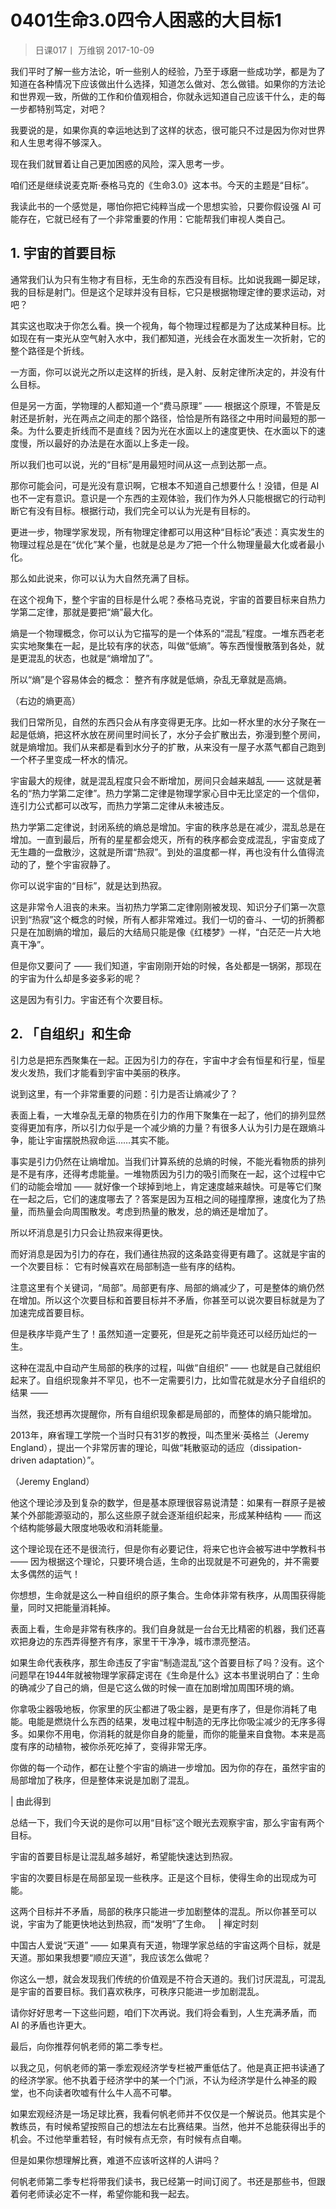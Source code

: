 # 0401生命3.0四令人困惑的大目标1
> 日课017丨
万维钢
2017-10-09

我们平时了解一些方法论，听一些别人的经验，乃至于琢磨一些成功学，都是为了知道在各种情况下应该做出什么选择，知道怎么做对、怎么做错。如果你的方法论和世界观一致，所做的工作和价值观相合，你就永远知道自己应该干什么，走的每一步都特别笃定，对吧？

我要说的是，如果你真的幸运地达到了这样的状态，很可能只不过是因为你对世界和人生思考得不够深入。

现在我们就冒着让自己更加困惑的风险，深入思考一步。

咱们还是继续说麦克斯·泰格马克的《生命3.0》这本书。今天的主题是“目标”。

我读此书的一个感觉是，哪怕你把它纯粹当成一个思想实验，只要你假设强 AI 可能存在，它就已经有了一个非常重要的作用：它能帮我们审视人类自己。 

## 1. 宇宙的首要目标
通常我们认为只有生物才有目标，无生命的东西没有目标。比如说我踢一脚足球，我的目标是射门。但是这个足球并没有目标，它只是根据物理定律的要求运动，对吧？

其实这也取决于你怎么看。换一个视角，每个物理过程都是为了达成某种目标。比如现在有一束光从空气射入水中，我们都知道，光线会在水面发生一次折射，它的整个路径是个折线。 

一方面，你可以说光之所以走这样的折线，是入射、反射定律所决定的，并没有什么目标。

但是另一方面，学物理的人都知道一个“费马原理” —— 根据这个原理，不管是反射还是折射，光在两点之间走的那个路径，恰恰是所有路径之中用时间最短的那一条。为什么要走折线而不是直线？因为光在水面以上的速度更快、在水面以下的速度慢，所以最好的办法是在水面以上多走一段。 

所以我们也可以说，光的“目标”是用最短时间从这一点到达那一点。

那你可能会问，可是光没有意识啊，它根本不知道自己想要什么！没错，但是 AI 也不一定有意识。意识是一个东西的主观体验，我们作为外人只能根据它的行动判断它有没有目标。根据行动，我们完全可以认为光是有目标的。

更进一步，物理学家发现，所有物理定律都可以用这种“目标论”表述：真实发生的物理过程总是在“优化”某个量，也就是总是*为了*把一个什么物理量最大化或者最小化。

那么如此说来，你可以认为大自然充满了目标。

在这个视角下，整个宇宙的目标是什么呢？泰格马克说，宇宙的首要目标来自热力学第二定律，那就是要把“熵”最大化。

熵是一个物理概念，你可以认为它描写的是一个体系的“混乱”程度。一堆东西老老实实地聚集在一起，是比较有序的状态，叫做“低熵”。等东西慢慢散落到各处，就是更混乱的状态，也就是“熵增加了”。 

所以“熵”是个容易体会的概念： 整齐有序就是低熵，杂乱无章就是高熵。

（右边的熵更高）

我们日常所见，自然的东西只会从有序变得更无序。比如一杯水里的水分子聚在一起是低熵，把这杯水放在房间里时间长了，水分子会扩散出去，弥漫到整个房间，就是熵增加。我们从来都是看到水分子的扩散，从来没有一屋子水蒸气都自己跑到一个杯子里变成一杯水的情况。

宇宙最大的规律，就是混乱程度只会不断增加，房间只会越来越乱 —— 这就是著名的“热力学第二定律”。热力学第二定律是物理学家心目中无比坚定的一个信仰，连引力公式都可以改写，而热力学第二定律从未被违反。

热力学第二定律说，封闭系统的熵总是增加。宇宙的秩序总是在减少，混乱总是在增加。一直到最后，所有的星星都会熄灭，所有的秩序都会变成混乱，宇宙变成了无生趣的一盘散沙，这就是所谓“热寂”。到处的温度都一样，再也没有什么值得流动的了，整个宇宙寂静了。

你可以说宇宙的“目标”，就是达到热寂。

这是非常令人沮丧的未来。当初热力学第二定律刚刚被发现、知识分子们第一次意识到“热寂”这个概念的时候，所有人都非常难过。我们一切的奋斗、一切的折腾都只是在加剧熵的增加，最后的大结局只能是像《红楼梦》一样，“白茫茫一片大地真干净”。

但是你又要问了 —— 我们知道，宇宙刚刚开始的时候，各处都是一锅粥，那现在的宇宙为什么却是多姿多彩的呢？

这是因为有引力。宇宙还有个次要目标。 

## 2. 「自组织」和生命
引力总是把东西聚集在一起。正因为引力的存在，宇宙中才会有恒星和行星，恒星发火发热，我们才能看到宇宙中美丽的秩序。

说到这里，有一个非常重要的问题：引力是否让熵减少了？

表面上看，一大堆杂乱无章的物质在引力的作用下聚集在一起了，他们的排列显然变得更加有序，所以引力似乎是一个减少熵的力量？有很多人认为引力是在跟熵斗争，能让宇宙摆脱热寂命运……其实不能。

事实是引力仍然在让熵增加。当我们计算系统的总熵的时候，不能光看物质的排列是不是有序，还得考虑能量。一堆物质因为引力的吸引而聚在一起，这个过程中它们的动能会增加 —— 就好像一个球掉到地上，肯定速度越来越快。可是等它们聚在一起之后，它们的速度哪去了？答案是因为互相之间的碰撞摩擦，速度化为了热量，而热量会向周围散发。考虑到热量的散发，总的熵还是增加了。

所以坏消息是引力只会让热寂来得更快。

而好消息是因为引力的存在，我们通往热寂的这条路变得更有趣了。这就是宇宙的一个次要目标： 它有时候喜欢在局部制造一些有序的结构。 

注意这里有个关键词，“局部”。局部更有序、局部的熵减少了，可是整体的熵仍然在增加。所以这个次要目标和首要目标并不矛盾，你甚至可以说次要目标就是为了加速完成首要目标。

但是秩序毕竟产生了！虽然知道一定要死，但是死之前毕竟还可以经历灿烂的一生。

这种在混乱中自动产生局部的秩序的过程，叫做“自组织” —— 也就是自己就组织起来了。自组织现象并不罕见，也不一定需要引力，比如雪花就是水分子自组织的结果 ——  

当然，我还想再次提醒你，所有自组织现象都是局部的，而整体的熵只能增加。

2013年，麻省理工学院一个当时只有31岁的教授，叫杰里米·英格兰（Jeremy England），提出一个非常厉害的理论，叫做“耗散驱动的适应（dissipation-driven adaptation）”。 

（Jeremy England）

他这个理论涉及到复杂的数学，但是基本原理很容易说清楚：如果有一群原子是被某个外部能源驱动的，那么这些原子就会逐渐组织起来，形成某种结构 —— 而这个结构能够最大限度地吸收和消耗能量。

这个理论现在还不是很流行，但是你有必要记住，将来它也许会被写进中学教科书 —— 因为根据这个理论，只要环境合适，生命的出现就是不可避免的，并不需要太多偶然的运气！

你想想，生命就是这么一种自组织的原子集合。生命体非常有秩序，从周围获得能量，同时又把能量消耗掉。

表面上看，生命是非常有秩序的。我们自身就是一台台无比精密的机器，我们还喜欢把身边的东西弄得整齐有序，家里干干净净，城市漂亮整洁。 

如果生命代表秩序，那生命违反了宇宙“制造混乱”这个首要目标了吗？没有。这个问题早在1944年就被物理学家薛定谔在《生命是什么》这本书里说明白了：生命的确减少了自己的熵，但是它这么做的时候一直在加剧增加周围环境的熵。

你拿吸尘器吸地板，你家里的灰尘都进了吸尘器，是更有序了，但是你消耗了电能。电能是燃烧什么东西的结果，发电过程中制造的无序比你吸尘减少的无序多得多。如果你不用电，你消耗的就是你自身的能量，而你的能量来自食物。本来是高度有序的动植物，被你杀死吃掉了，变得非常无序。 

你做的每一个动作，都在让整个宇宙的熵进一步增加。因为你的存在，虽然宇宙的局部增加了秩序，但是整体来说是加剧了混乱。

| 由此得到

总结一下，我们今天说的是你可以用“目标”这个眼光去观察宇宙，那么宇宙有两个目标。

宇宙的首要目标是让混乱越多越好，希望能快速达到热寂。

宇宙的次要目标是在局部呈现一些秩序。正是这个目标，使得生命的出现成为可能。

这两个目标并不矛盾，局部的秩序只能进一步加剧整体的混乱。所以你甚至可以说，宇宙为了能更快地达到热寂，而“发明”了生命。
 
| 禅定时刻

中国古人爱说“天道” —— 如果真有天道，物理学家总结的宇宙这两个目标，就是天道。那如果我想要“顺应天道”，我应该怎么做呢？

你这么一想，就会发现我们传统的价值观是不符合天道的。我们讨厌混乱，可混乱是宇宙的首要目标。我们喜欢秩序，可秩序只能进一步加剧混乱。

请你好好思考一下这些问题，咱们下次再说。我们将会看到，人生充满矛盾，而 AI 的矛盾也许更大。 

最后，向你推荐何帆老师的第二季专栏。

以我之见，何帆老师的第一季宏观经济学专栏被严重低估了。他是真正把书读通了的经济学家。他不执着于经济学中的某一个门派，不认为经济学是什么神圣的殿堂，也不向读者吹嘘有什么牛人高不可攀。

如果宏观经济是一场足球比赛，我看何帆老师并不仅仅是一个解说员。他其实是个教练员，有时候希望按照自己的想法左右比赛结果。当然，他并不总能获得出手的机会。不过他举重若轻，有时候有点无奈，有时候有点自嘲。

但是如果你想理解比赛，难道不应该听这样的人讲吗？

何帆老师第二季专栏将带我们读书，我已经第一时间订阅了。书还是那些书，但跟着何老师读必定不一样，希望你能和我一起去。


